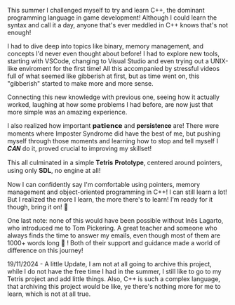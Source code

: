 This summer I challenged myself to try and learn C++, the dominant programming language in game development! Although I could learn the syntax and call it a day, anyone that's ever meddled in C++ knows that's not enough! 

I had to dive deep into topics like binary, memory management, and concepts I'd never even thought about before! I had to explore new tools, starting with VSCode, changing to Visual Studio and even trying out a UNIX-like enviroment for the first time! 
All this accompanied by stressful videos full of what seemed like gibberish at first, but as time went on, this "gibberish" started to make more and more sense. 

Connecting this new knowledge with previous one, seeing how it actually worked, laughing at how some problems I had before, are now just that more simple was an amazing experience. 

I also realized how important 𝗽𝗮𝘁𝗶𝗲𝗻𝗰𝗲 and 𝐩𝐞𝐫𝐬𝐢𝐬𝐭𝐞𝐧𝐜𝐞 are! There were moments where Imposter Syndrome did have the best of me, but pushing myself through those moments and learning how to stop and tell myself I 𝑪𝑨𝑵 do it, proved crucial to improving my skillset! 

This all culminated in a simple 𝐓𝐞𝐭𝐫𝐢𝐬 𝐏𝐫𝐨𝐭𝐨𝐭𝐲𝐩𝐞, centered around pointers, using only 𝐒𝐃𝐋, no engine at all! 

Now I can confidently say I'm comfortable using pointers, memory management and object-oriented programming in C++! I can still learn a lot! But I realized the more I learn, the more there's to learn! I'm ready for it though, bring it on! 💪 

One last note: none of this would have been possible without Inês Lagarto, who introduced me to Tom Pickering. A great teacher and someone who always finds the time to answer my emails, even though most of them are 1000+ words long 🤣 ! 
Both of their support and guidance made a world of difference on this journey!


19/11/2024 - A little Update, I am not at all going to archive this project, while I do not have the free time I had in the summer, I still like to go to my Tetris project and add little things. Also, C++ is such a complex language, that archiving this project would be like, ye there's nothing more for me to learn, which is not at all true.
